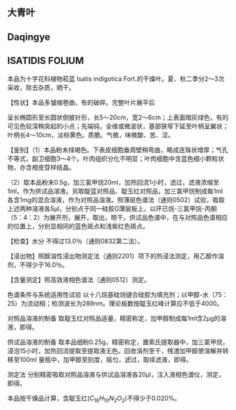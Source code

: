 ## 大青叶

## Daqingye

## ISATIDIS FOLIUM

本品为十字花科植物菘蓝 Isatis indigotica Fort.的干燥叶。夏、秋二季分2～3次采收，除去杂质，晒干。

【性状】本品多皱缩卷曲，有的破碎。完整叶片展平后

呈长椭圆形至长圆状倒披针形，长5～20cm，宽2～6cm；上表面暗灰绿色，有的可见色较深稍突起的小点；先端钝，全缘或微波状，基部狭窄下延至叶柄呈翼状；叶柄长4～10cm，淡棕黄色。质脆。气微，味微酸、苦、涩。

【鉴别】（1）本品粉末绿褐色。下表皮细胞垂周壁稍弯曲，略成连珠状增厚；气孔不等式，副卫细胞3～4个。叶肉组织分化不明显；叶肉细胞中含蓝色细小颗粒状物，亦含橙皮苷样结晶。

（2）取本品粉末0.5g，加三氯甲烷20ml，加热回流1小时，滤过，滤液浓缩至1ml，作为供试品溶液。另取靛蓝对照品、靛玉红对照品，加三氯甲烷制成每1ml各含1mg的混合溶液，作为对照品溶液。照薄层色谱法（通则0502）试验，吸取上述两种溶液各5μl，分别点于同一硅胶G薄层板上，以环已烷-三氯甲烷-丙酮（5：4：2）为展开剂，展开，取出，晾干。供试品色谱中，在与对照品色谱相应的位置上，分别显相同的蓝色斑点和浅紫红色斑点。

【检查】水分 不得过13.0％（通则0832第二法）。

【浸出物】照醇溶性浸出物测定法（通则2201）项下的热浸法测定，用乙醇作溶剂，不得少于16.0％。

【含量测定】照高效液相色谱法（通则0512）测定。

色谱条件与系统适用性试验 以十八烷基硅烷键合硅胶为填充剂；以甲醇-水（75：25）为流动相；检测波长为289nm。理论板数按靛玉红峰计算应不低于4000。

对照品溶液的制备 取靛玉红对照品适量，精密称定，加甲醇制成每1ml含2μg的溶液，即得。

供试品溶液的制备 取本品细粉0.25g，精密称定，置索氏提取器中，加三氯甲烷，浸泡15小时，加热回流提取至提取液无色。回收溶剂至干，残渣加甲醇使溶解并转移至100ml 量瓶中，加甲醇至刻度，摇匀，滤过，取续滤液，即得。

测定法 分别精密吸取对照品溶液与供试品溶液各20μl，注入液相色谱仪，测定，即得。

本品按干燥品计算，含靛玉红$( C _ { 1 6 } H _ { 1 0 } N _ { 2 } O _ { 2 } )$不得少于0.020%。